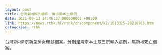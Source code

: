 ```yaml
---
layout: post
title: 台灣新增5宗確診　兩宗屬本土病例
date: 2021-09-13 14:46:37.000000000 +08:00
link: https://news.rthk.hk/rthk/ch/component/k2/1610325-20210913.htm
categories: rthk
---
```


台灣新增5宗新型肺炎確診個案，分別是兩宗本土及三宗輸入病例，無新增死亡個案。
